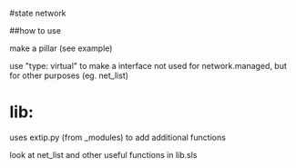 #state network

##how to use

make a pillar (see example)

use "type: virtual" to make a interface not used for network.managed, but for other purposes (eg. net_list)

# lib: 
uses extip.py (from _modules) to add additional functions

look at net_list and other useful functions in lib.sls

